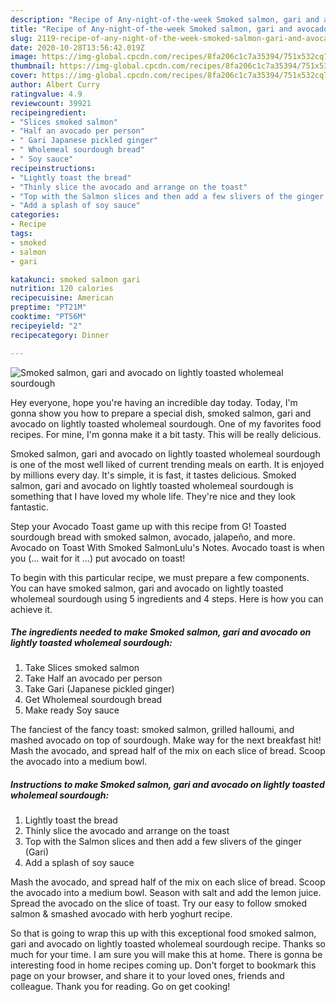 ```yaml
---
description: "Recipe of Any-night-of-the-week Smoked salmon, gari and avocado on lightly toasted wholemeal sourdough"
title: "Recipe of Any-night-of-the-week Smoked salmon, gari and avocado on lightly toasted wholemeal sourdough"
slug: 2119-recipe-of-any-night-of-the-week-smoked-salmon-gari-and-avocado-on-lightly-toasted-wholemeal-sourdough
date: 2020-10-28T13:56:42.019Z
image: https://img-global.cpcdn.com/recipes/8fa206c1c7a35394/751x532cq70/smoked-salmon-gari-and-avocado-on-lightly-toasted-wholemeal-sourdough-recipe-main-photo.jpg
thumbnail: https://img-global.cpcdn.com/recipes/8fa206c1c7a35394/751x532cq70/smoked-salmon-gari-and-avocado-on-lightly-toasted-wholemeal-sourdough-recipe-main-photo.jpg
cover: https://img-global.cpcdn.com/recipes/8fa206c1c7a35394/751x532cq70/smoked-salmon-gari-and-avocado-on-lightly-toasted-wholemeal-sourdough-recipe-main-photo.jpg
author: Albert Curry
ratingvalue: 4.9
reviewcount: 39921
recipeingredient:
- "Slices smoked salmon"
- "Half an avocado per person"
- " Gari Japanese pickled ginger"
- " Wholemeal sourdough bread"
- " Soy sauce"
recipeinstructions:
- "Lightly toast the bread"
- "Thinly slice the avocado and arrange on the toast"
- "Top with the Salmon slices and then add a few slivers of the ginger (Gari)"
- "Add a splash of soy sauce"
categories:
- Recipe
tags:
- smoked
- salmon
- gari

katakunci: smoked salmon gari 
nutrition: 120 calories
recipecuisine: American
preptime: "PT21M"
cooktime: "PT56M"
recipeyield: "2"
recipecategory: Dinner

---
```



![Smoked salmon, gari and avocado on lightly toasted wholemeal sourdough](https://img-global.cpcdn.com/recipes/8fa206c1c7a35394/751x532cq70/smoked-salmon-gari-and-avocado-on-lightly-toasted-wholemeal-sourdough-recipe-main-photo.jpg)

Hey everyone, hope you're having an incredible day today. Today, I'm gonna show you how to prepare a special dish, smoked salmon, gari and avocado on lightly toasted wholemeal sourdough. One of my favorites food recipes. For mine, I'm gonna make it a bit tasty. This will be really delicious.

Smoked salmon, gari and avocado on lightly toasted wholemeal sourdough is one of the most well liked of current trending meals on earth. It is enjoyed by millions every day. It's simple, it is fast, it tastes delicious. Smoked salmon, gari and avocado on lightly toasted wholemeal sourdough is something that I have loved my whole life. They're nice and they look fantastic.

Step your Avocado Toast game up with this recipe from G! Toasted sourdough bread with smoked salmon, avocado, jalapeño, and more. Avocado on Toast With Smoked SalmonLulu&#39;s Notes. Avocado toast is when you (… wait for it …) put avocado on toast!


To begin with this particular recipe, we must prepare a few components. You can have smoked salmon, gari and avocado on lightly toasted wholemeal sourdough using 5 ingredients and 4 steps. Here is how you can achieve it.

<!--inarticleads1-->

##### The ingredients needed to make Smoked salmon, gari and avocado on lightly toasted wholemeal sourdough:

1. Take Slices smoked salmon
1. Take Half an avocado per person
1. Take  Gari (Japanese pickled ginger)
1. Get  Wholemeal sourdough bread
1. Make ready  Soy sauce


The fanciest of the fancy toast: smoked salmon, grilled halloumi, and mashed avocado on top of sourdough. Make way for the next breakfast hit! Mash the avocado, and spread half of the mix on each slice of bread. Scoop the avocado into a medium bowl. 

<!--inarticleads2-->

##### Instructions to make Smoked salmon, gari and avocado on lightly toasted wholemeal sourdough:

1. Lightly toast the bread
1. Thinly slice the avocado and arrange on the toast
1. Top with the Salmon slices and then add a few slivers of the ginger (Gari)
1. Add a splash of soy sauce


Mash the avocado, and spread half of the mix on each slice of bread. Scoop the avocado into a medium bowl. Season with salt and add the lemon juice. Spread the avocado on the slice of toast. Try our easy to follow smoked salmon &amp; smashed avocado with herb yoghurt recipe. 

So that is going to wrap this up with this exceptional food smoked salmon, gari and avocado on lightly toasted wholemeal sourdough recipe. Thanks so much for your time. I am sure you will make this at home. There is gonna be interesting food in home recipes coming up. Don't forget to bookmark this page on your browser, and share it to your loved ones, friends and colleague. Thank you for reading. Go on get cooking!
